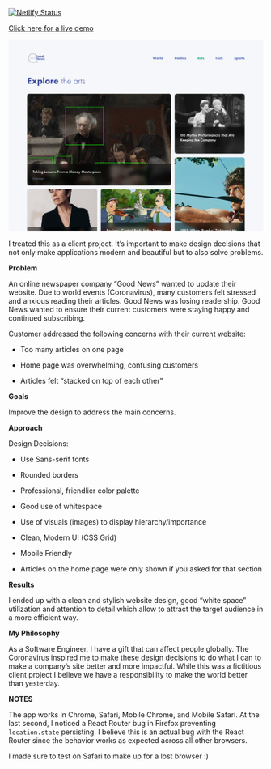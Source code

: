[![Netlify Status](https://api.netlify.com/api/v1/badges/edde364f-1b4f-432f-95a7-934fdae68115/deploy-status)](https://app.netlify.com/sites/blissful-turing-9678ab/deploys)

[Click here for a live demo](https://blissful-turing-9678ab.netlify.app/)

<p align="center">
  <img src="./home-page.png" width="600"/>
</p>

I treated this as a client project. It’s important to make design decisions that not only make applications modern and beautiful but to also solve problems.

**Problem**

An online newspaper company “Good News” wanted to update their website. Due to world events (Coronavirus), many customers felt stressed and anxious reading their articles. Good News was losing readership. Good News wanted to ensure their current customers were staying happy and continued subscribing.

Customer addressed the following concerns with their current website:

-   Too many articles on one page

-   Home page was overwhelming, confusing customers

-   Articles felt “stacked on top of each other"

**Goals**

Improve the design to address the main concerns.

**Approach**

Design Decisions:

-   Use Sans-serif fonts

-   Rounded borders

-   Professional, friendlier color palette

-   Good use of whitespace

-   Use of visuals (images) to display hierarchy/importance

-   Clean, Modern UI (CSS Grid)

-   Mobile Friendly

-   Articles on the home page were only shown if you asked for that section

**Results**

I ended up with a clean and stylish website design, good “white space” utilization and attention to detail which allow to attract the target audience in a more efficient way.

**My Philosophy**

As a Software Engineer, I have a gift that can affect people globally. The Coronavirus inspired me to make these design decisions to do what I can to make a company’s site better and more impactful. While this was a fictitious client project I believe we have a responsibility to make the world better than yesterday.

**NOTES**

The app works in Chrome, Safari, Mobile Chrome, and Mobile Safari. At the last second, I noticed a React Router bug in Firefox preventing `location.state` persisting. I believe this is an actual bug with the React Router since the behavior works as expected across all other browsers.

I made sure to test on Safari to make up for a lost browser :)
